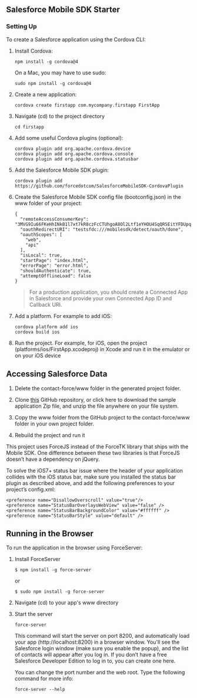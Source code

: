## Salesforce Mobile SDK Starter

### Setting Up

To create a Salesforce application using the Cordova CLI:

1. Install Cordova:
    ```
    npm install -g cordova@4
    ```

    On a Mac, you may have to use sudo:
    ```
    sudo npm install -g cordova@4
    ```

1. Create a new application:
    ```
    cordova create firstapp com.mycompany.firstapp FirstApp
    ```

1. Navigate (cd) to the project directory
    ```
    cd firstapp
    ```

1. Add some useful Cordova plugins (optional):
    ```
    cordova plugin add org.apache.cordova.device
    cordova plugin add org.apache.cordova.console
    cordova plugin add org.apache.cordova.statusbar
    ```

1. Add the Salesforce Mobile SDK plugin:
    ```
    cordova plugin add https://github.com/forcedotcom/SalesforceMobileSDK-CordovaPlugin
    ```

1. Create the Salesforce Mobile SDK config file (bootconfig.json) in the www folder of your project:
    ```
    {
      "remoteAccessConsumerKey": "3MVG9Iu66FKeHhINkB1l7xt7kR8czFcCTUhgoA8Ol2Ltf1eYHOU4SqQRSEitYFDUpqRWcoQ2.dBv_a1Dyu5xa",
      "oauthRedirectURI": "testsfdc:///mobilesdk/detect/oauth/done",
      "oauthScopes": [
        "web",
        "api"
      ],
      "isLocal": true,
      "startPage": "index.html",
      "errorPage": "error.html",
      "shouldAuthenticate": true,
      "attemptOfflineLoad": false
    }
    ```

    > For a production application, you should create a Connected App in Salesforce and provide your own Connected App ID and Callback URI.

1. Add a platform. For example to add iOS:
    ```
    cordova platform add ios
    cordova build ios
    ```

1. Run the project. For example, for iOS, open the project (platforms/ios/FirstApp.xcodeproj) in Xcode and run it in the emulator or on your iOS device


## Accessing Salesforce Data
 
 1. Delete the contact-force/www folder in the generated project folder.
 
 1. Clone [this](https://github.com/ccoenraets/salesforce-mobile-sdk-starter) GitHub repository, or click here to download the sample application Zip file, and unzip the file anywhere on your file system.
 
 1. Copy the www folder from the GitHub project to the contact-force/www folder in your own project folder.
 
 1. Rebuild the project and run it
 
 
 This project uses ForceJS instead of the ForceTK library that ships with the Mobile SDK. One difference between these two libraries is that ForceJS doesn’t have a dependency on jQuery.
 
 To solve the iOS7+ status bar issue where the header of your application collides with the iOS status bar, make sure you installed the status bar plugin as described above, and add the following preferences to your project’s config.xml:
 
 ```
 <preference name="DisallowOverscroll" value="true"/>
 <preference name="StatusBarOverlaysWebView" value="false" />
 <preference name="StatusBarBackgroundColor" value="#ffffff" />
 <preference name="StatusBarStyle" value="default" />
 ```



 ## Running in the Browser
 
 To run the application in the browser using ForceServer:
 
 1. Install ForceServer
 
    ```
    $ npm install -g force-server
    ```

    or

    ```
    $ sudo npm install -g force-server
    ```
    
    
 1. Navigate (cd) to your app's www directory
 
 1. Start the server
 
    ```
    force-server
    ```
 
    This command will start the server on port 8200, and automatically load your app (http://localhost:8200) in a browser window. You'll see the Salesforce login window (make sure you enable the popup), and the list of contacts will appear after you log in. If you don’t have a free Salesforce Developer Edition to log in to, you can create one here.
 
    You can change the port number and the web root. Type the following command for more info:
 
    ```
    force-server --help
    ```